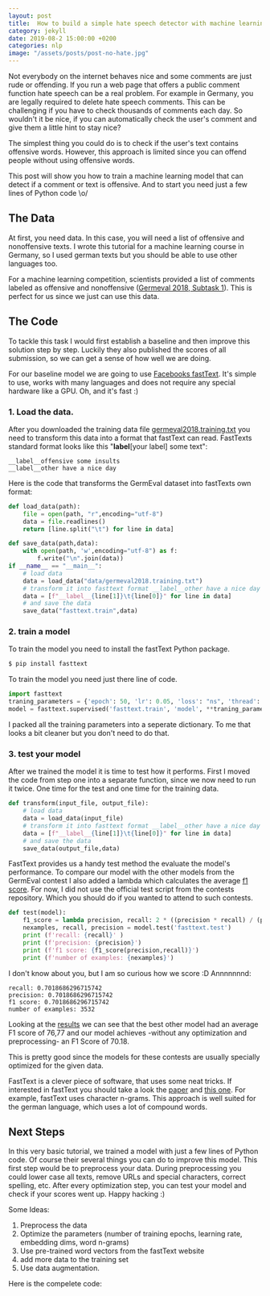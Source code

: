 ```yaml
---
layout: post
title:  How to build a simple hate speech detector with machine learning
category: jekyll 
date: 2019-08-2 15:00:00 +0200
categories: nlp
image: "/assets/posts/post-no-hate.jpg"
---
```


Not everybody on the internet behaves nice and some comments are just rude or offending. If you run a web page that offers a public comment function hate speech can be a real problem. For example in Germany, you are legally required to delete hate speech comments. This can be challenging if you have to check thousands of comments each day. 
So wouldn't it be nice, if you can automatically check the user's comment and give them a little hint to stay nice?
<!--description-->

The simplest thing you could do is to check if the user's text contains offensive words. However, this approach is limited since you can offend people without using offensive words. 

This post will show you how to train a machine learning model that can detect if a comment or text is offensive. And to start you need just a few lines of Python code \o/

## The Data

At first, you need data. In this case, you will need a list of offensive and nonoffensive texts. I wrote this tutorial for a machine learning course in Germany, so I used german texts but you should be able to use other languages too.

For a machine learning competition, scientists provided a list of comments labeled as offensive and nonoffensive ([Germeval 2018, Subtask 1](https://projects.fzai.h-da.de/iggsa/projekt/)). This is perfect for us since we just can use this data.

## The Code

To tackle this task I would first establish a baseline and then improve this solution step by step. Luckily they also published the scores of all submission, so we can get a sense of how well we are doing.

For our baseline model we are going to use [Facebooks fastText](https://fasttext.cc/). It's simple to use, works with many languages and does not require any special hardware like a GPU. Oh, and it's fast :) 

### 1. Load the data. 
After you downloaded the training data file [germeval2018.training.txt](https://github.com/uds-lsv/GermEval-2018-Data) you need to transform this data into a format that fastText can read.
FastTexts standard format looks like this "__label__[your label] some text":
```
__label__offensive some insults
__label__other have a nice day
```
Here is the code that transforms the GermEval dataset into fastTexts own format:
```python
def load_data(path):
    file = open(path, "r",encoding="utf-8")
    data = file.readlines() 
    return [line.split("\t") for line in data]     

def save_data(path,data):
    with open(path, 'w',encoding="utf-8") as f:        
        f.write("\n".join(data))
if __name__ == "__main__":
    # load data
    data = load_data("data/germeval2018.training.txt")
    # transform it into fasttext format __label__other have a nice day
    data = [f"__label__{line[1]}\t{line[0]}" for line in data]
    # and save the data
    save_data("fasttext.train",data)    
```
### 2. train a model
To train the model you need to install the fastText Python package.
```bash
$ pip install fasttext
```
To train the model you need just there line of code. 
```python
import fasttext
traning_parameters = {'epoch': 50, 'lr': 0.05, 'loss': "ns", 'thread': 8, 'ws': 5, 'dim': 100}    
model = fasttext.supervised('fasttext.train', 'model', **traning_parameters)    
```
I packed all the training parameters into a seperate dictionary. To me that looks a bit cleaner but you don't need to do that.

### 3. test your model
After we trained the model it is time to test how it performs.  First I moved the code from step one into a separate function, since we now need to run it twice. One time for the test and one time for the training data.

```python
def transform(input_file, output_file):
    # load data
    data = load_data(input_file)
    # transform it into fasttext format __label__other have a nice day
    data = [f"__label__{line[1]}\t{line[0]}" for line in data]
    # and save the data
    save_data(output_file,data)
```

FastText provides us a handy test method the evaluate the model's performance. To compare our model with the other models from the GermEval contest I also added a lambda which calculates the average [f1 score](https://en.wikipedia.org/wiki/F1_score). For now, I did not use the official test script from the contests repository. Which you should do if you wanted to attend to such contests. 

```python
def test(model):
    f1_score = lambda precision, recall: 2 * ((precision * recall) / (precision + recall))
    nexamples, recall, precision = model.test('fasttext.test')     
    print (f'recall: {recall}' )
    print (f'precision: {precision}')
    print (f'f1 score: {f1_score(precision,recall)}')
    print (f'number of examples: {nexamples}')
```

I don't know about you, but I am so curious how we score :D Annnnnnnd:

```
recall: 0.7018686296715742
precision: 0.7018686296715742
f1 score: 0.7018686296715742
number of examples: 3532
```
Looking at the [results](https://github.com/uds-lsv/GermEval-2018-Data/blob/master/results.pdf) we can see that the best other model had an average F1 score of 76,77 and our model achieves -without any optimization and preprocessing- an F1 Score of 70.18. 

This is pretty good since the models for these contests are usually specially optimized for the given data. 

FastText is a clever piece of software, that uses some neat tricks. If interested in fastText you should take a look the [paper](https://arxiv.org/abs/1607.04606) and [this one](https://arxiv.org/abs/1607.01759). For example, fastText uses character n-grams. This approach is well suited for the german language, which uses a lot of compound words.

## Next Steps

In this very basic tutorial, we trained a model with just a few lines of Python code. Of course their several things you can do to improve this model. 
This first step would be to preprocess your data. During preprocessing you could lower case all texts, remove URLs and special characters, correct spelling, etc. After every optimization step, you can test your model and check if your scores went up. Happy hacking :) 

Some Ideas:
1. Preprocess the data
2. Optimize the parameters (number of training epochs, learning rate, embedding dims, word n-grams)
3. Use pre-trained word vectors from the fastText website
4. add more data to the training set
5. Use data augmentation.


Here is the compelete code:

<script src="https://gist.github.com/oliverguhr/31a1c93a1005d7e6e04c23d389d89cb7.js"></script>

